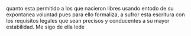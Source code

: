 quanto esta permitido a los que nacieron libres usando entodo
de su expontanea voluntad pues para ello formaliza, a sufror
esta escritura con los requisitos legales que sean precisos y
conducentes a su mayor estabilidad. Me sigo de ella lede